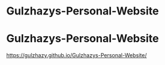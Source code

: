 # Gulzhazys-Personal-Website
# Gulzhazys-Personal-Website
 https://gulzhazy.github.io/Gulzhazys-Personal-Website/
